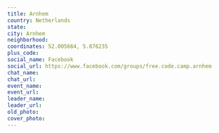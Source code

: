 ```yaml
---
title: Arnhem
country: Netherlands
state: 
city: Arnhem
neighborhood: 
coordinates: 52.005664, 5.876235
plus_code:
social_name: Facebook
social_url: https://www.facebook.com/groups/free.code.camp.arnhem
chat_name:
chat_url:
event_name:
event_url:
leader_name:
leader_url:
old_photo: 
cover_photo:
---
```

